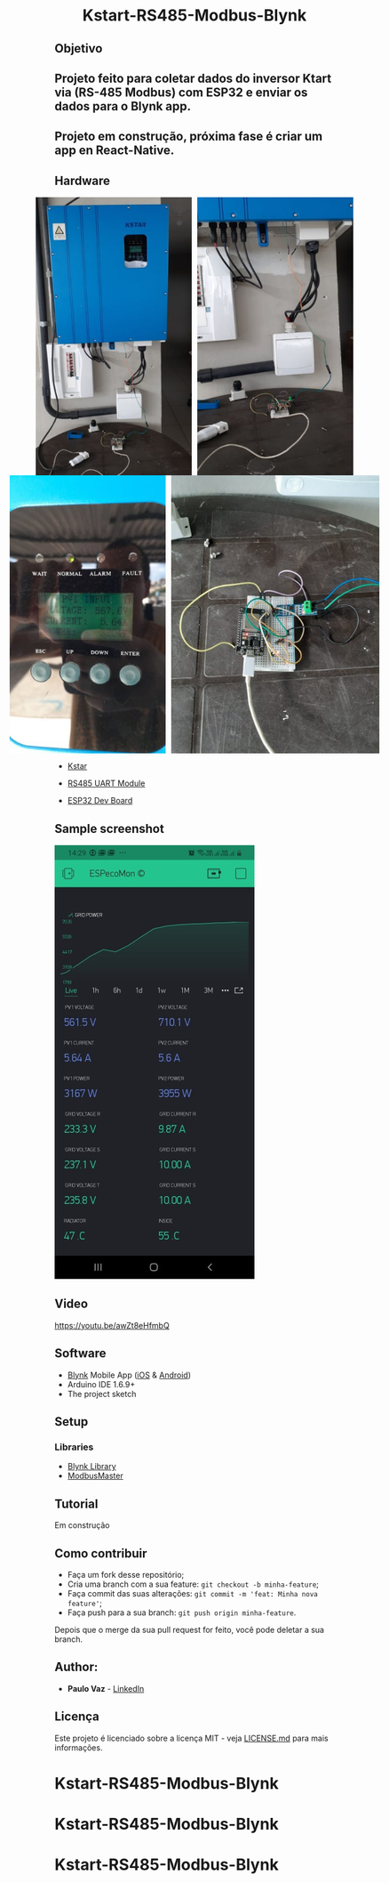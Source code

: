 <h1 align="center">Kstart-RS485-Modbus-Blynk</h1>

## Objetivo

## Projeto feito para coletar dados do inversor Ktart via (RS-485 Modbus) com ESP32 e enviar os dados para o Blynk app.

## Projeto em construção, próxima fase é criar um app en React-Native.

## Hardware

<div style="display: flex; justify-content: center;">
<img  src="./doc/kstart.jpeg" alt="drawing" height="500"/>
<img style="margin-left: 10px" src="./doc/kstart2.jpeg" alt="drawing" height="500"/>
</div>

<div style="display: flex; justify-content: center;">
<img  src="./doc/kstart3.jpeg" alt="drawing" height="500"/>
<img style="margin-left: 10px" src="./doc/ESP32_RS485.jpeg" alt="drawing" height="500"/>
</div>


* [Kstar](https://www.kstar.com/)

* [RS485 UART Module](https://lista.mercadolivre.com.br/rs485-conversor-ttl#D[A:rs485%20conversor%20ttl])

* [ESP32 Dev Board](https://lista.mercadolivre.com.br/esp32#D[A:esp32])


## Sample screenshot

![Live data on Blynk on Android screenshot](doc/Blynk.jpeg)

## Video

https://youtu.be/awZt8eHfmbQ

## Software

* [Blynk](http://www.blynk.cc/) Mobile App ([iOS](https://itunes.apple.com/us/app/blynk-iot-for-arduino-rpi/id808760481?mt=8) & [Android](https://play.google.com/store/apps/details?id=cc.blynk&hl=en))
* Arduino IDE 1.6.9+
* The project sketch


## Setup

### Libraries

* [Blynk Library](https://github.com/blynkkk/blynk-library)
* [ModbusMaster](https://github.com/4-20ma/ModbusMaster)

## Tutorial

Em construção

## Como contribuir

- Faça um fork desse repositório;
- Cria uma branch com a sua feature: `git checkout -b minha-feature`;
- Faça commit das suas alterações: `git commit -m 'feat: Minha nova feature'`;
- Faça push para a sua branch: `git push origin minha-feature`.

Depois que o merge da sua pull request for feito, você pode deletar a sua branch.


## Author:

* **Paulo Vaz** - [LinkedIn](https://www.linkedin.com/in/paulo-vaz-05296a46/)



## Licença

Este projeto é licenciado sobre a licença MIT - veja [LICENSE.md](LICENSE.md) para mais informações.

# Kstart-RS485-Modbus-Blynk
# Kstart-RS485-Modbus-Blynk
# Kstart-RS485-Modbus-Blynk
